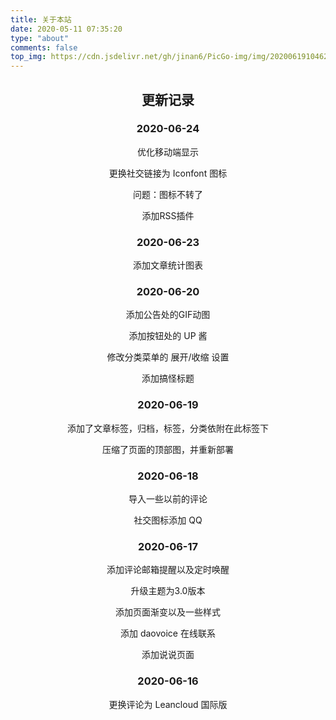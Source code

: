 ```yaml
---
title: 关于本站
date: 2020-05-11 07:35:20
type: "about"
comments: false
top_img: https://cdn.jsdelivr.net/gh/jinan6/PicGo-img/img/20200619104620.png
---
```


<!--<center>本站建成于2020年5月10日22点，为个人搭建，过程挺不容易的，刚开始用的是Next主题。陆陆续续加了不少功能和样式，后来在5月28日发现了Butterfly主题（当前使用的主题），于是就换了。用来记录一些生活点滴和学习笔记。有空时会更新</center>-->

<center>

## 更新记录

### 2020-06-24

优化移动端显示

更换社交链接为 Iconfont 图标

问题：图标不转了

添加RSS插件

### 2020-06-23

添加文章统计图表

### 2020-06-20

添加公告处的GIF动图

添加按钮处的 UP 酱

修改分类菜单的 展开/收缩 设置

添加搞怪标题

### 2020-06-19

添加了文章标签，归档，标签，分类依附在此标签下

压缩了页面的顶部图，并重新部署

### 2020-06-18

导入一些以前的评论

社交图标添加 QQ

### 2020-06-17

添加评论邮箱提醒以及定时唤醒

升级主题为3.0版本

添加页面渐变以及一些样式

添加 daovoice 在线联系

添加说说页面

### 2020-06-16

更换评论为 Leancloud 国际版

</center>